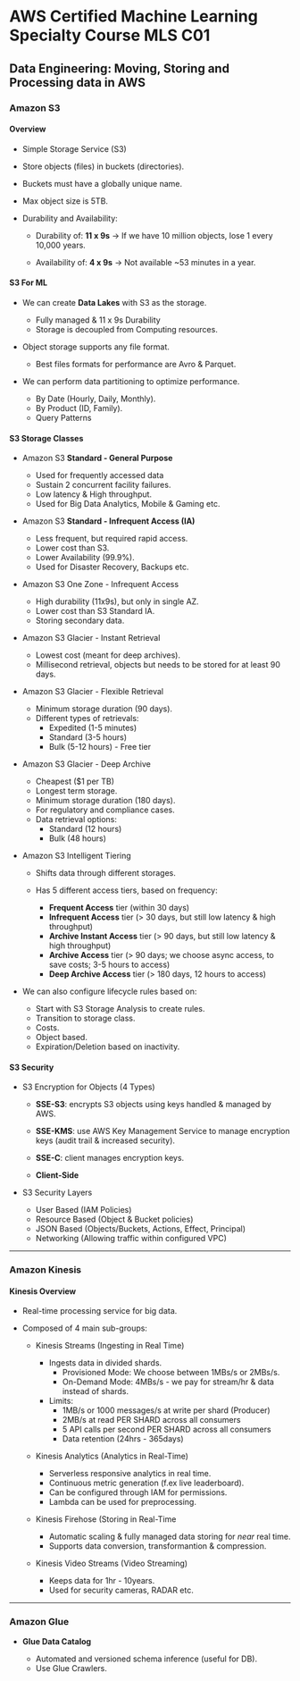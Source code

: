 # AWS Certified Machine Learning Specialty Course MLS C01

## Data Engineering: Moving, Storing and Processing data in AWS

### Amazon S3

#### **Overview**

- Simple Storage Service (S3)
- Store objects (files) in buckets (directories).
- Buckets must have a globally unique name.
- Max object size is 5TB.

- Durability and Availability:

  - Durability of: **11 x 9s** &rarr; If we have 10 million objects, lose 1 every 10,000 years.

  - Availability of: **4 x 9s** &rarr; Not available ~53 minutes in a year.

#### **S3 For ML**

- We can create **Data Lakes** with S3 as the storage.

  - Fully managed & 11 x 9s Durability
  - Storage is decoupled from Computing resources.

- Object storage supports any file format.
  
  - Best files formats for performance are Avro & Parquet.

- We can perform data partitioning to optimize performance.

  - By Date (Hourly, Daily, Monthly).
  - By Product (ID, Family).
  - Query Patterns

#### **S3 Storage Classes**

- Amazon S3 **Standard - General Purpose**

  - Used for frequently accessed data
  - Sustain 2 concurrent facility failures.
  - Low latency & High throughput.
  - Used for Big Data Analytics, Mobile & Gaming etc.

- Amazon S3 **Standard - Infrequent Access (IA)**

  - Less frequent, but required rapid access.
  - Lower cost than S3.
  - Lower Availability (99.9%).
  - Used for Disaster Recovery, Backups etc.

- Amazon S3 One Zone - Infrequent Access

  - High durability (11x9s), but only in single AZ.
  - Lower cost than S3 Standard IA.
  - Storing secondary data.

- Amazon S3 Glacier - Instant Retrieval

  - Lowest cost (meant for deep archives).
  - Millisecond retrieval, objects but needs to be stored for at least 90 days.

- Amazon S3 Glacier - Flexible Retrieval

  - Minimum storage duration (90 days).
  - Different types of retrievals:
    - Expedited (1-5 minutes)
    - Standard (3-5 hours)
    - Bulk (5-12 hours) - Free tier

- Amazon S3 Glacier - Deep Archive

  - Cheapest ($1 per TB)
  - Longest term storage.
  - Minimum storage duration (180 days).
  - For regulatory and compliance cases.
  - Data retrieval options:
    - Standard (12 hours)
    - Bulk (48 hours)

- Amazon S3 Intelligent Tiering

  - Shifts data through different storages.
  - Has 5 different access tiers, based on frequency:
  
    - **Frequent Access** tier (within 30 days)
    - **Infrequent Access** tier (> 30 days, but still low latency & high throughput)
    - **Archive Instant Access** tier (> 90 days, but still low latency & high throughput)
    - **Archive Access** tier (> 90 days; we choose async access, to save costs; 3-5 hours to access)
    - **Deep Archive Access** tier (> 180 days, 12 hours to access)

- We can also configure lifecycle rules based on:

  - Start with S3 Storage Analysis to create rules.
  - Transition to storage class.
  - Costs.
  - Object based.
  - Expiration/Deletion based on inactivity.

#### **S3 Security**
  
- S3 Encryption for Objects (4 Types)

  - **SSE-S3**: encrypts S3 objects using keys handled & managed by AWS.

  - **SSE-KMS**: use AWS Key Management Service to manage encryption keys (audit trail & increased security).

  - **SSE-C**: client manages encryption keys.

  - **Client-Side**

- S3 Security Layers

  - User Based (IAM Policies)
  - Resource Based (Object & Bucket policies)
  - JSON Based (Objects/Buckets, Actions, Effect, Principal)
  - Networking (Allowing traffic within configured VPC)

---

### Amazon Kinesis

#### **Kinesis Overview**

- Real-time processing service for big data.
- Composed of 4 main sub-groups:
  
  - Kinesis Streams (Ingesting in Real Time)

    - Ingests data in divided shards.
      - Provisioned Mode: We choose between 1MBs/s or 2MBs/s.
      - On-Demand Mode: 4MBs/s - we pay for stream/hr & data instead of shards.
    - Limits:
      - 1MB/s or 1000 messages/s at write per shard (Producer)
      - 2MB/s at read PER SHARD across all consumers
      - 5 API calls per second PER SHARD across all consumers
      - Data retention (24hrs - 365days)

  - Kinesis Analytics (Analytics in Real-Time)
    - Serverless responsive analytics in real time.
    - Continuous metric generation (f.ex live leaderboard).
    - Can be configured through IAM for permissions.
    - Lambda can be used for preprocessing.
  - Kinesis Firehose (Storing in Real-Time
    - Automatic scaling & fully managed data storing for  *near* real time.
    - Supports data conversion, transformantion & compression.
  - Kinesis Video Streams (Video Streaming)
    - Keeps data for 1hr - 10years.
    - Used for security cameras, RADAR etc.

---

### Amazon Glue

- **Glue Data Catalog**

  - Automated and versioned schema inference (useful for DB).
  - Use Glue Crawlers.